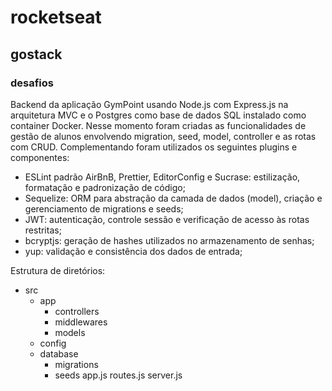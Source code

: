 # rocketseat
## gostack
### desafios
Backend da aplicação GymPoint usando Node.js com Express.js na arquitetura MVC e o Postgres como base de dados SQL instalado como container Docker. Nesse momento foram criadas as funcionalidades de gestão de alunos envolvendo migration, seed, model, controller e as rotas com CRUD.
Complementando foram utilizados os seguintes plugins e componentes:
- ESLint padrão AirBnB, Prettier, EditorConfig e Sucrase: estilização, formatação e padronização de código;
- Sequelize: ORM para abstração da camada de dados (model), criação e gerenciamento de migrations e seeds;
- JWT: autenticação, controle sessão e verificação de acesso às rotas restritas;
- bcryptjs: geração de hashes utilizados no armazenamento de senhas;
- yup: validação e consistência dos dados de entrada;

Estrutura de diretórios:
- src
  - app
    - controllers
    - middlewares
    - models
  - config
  - database
    - migrations
    - seeds
  app.js
  routes.js
  server.js
